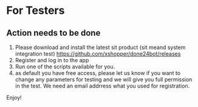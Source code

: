 <script type="text/javascript" src="/chat.js" ></script>
<script type="text/javascript" src="/google.js" ></script>

# For Testers

## Action needs to be done

1) Please download and install the latest sit product (sit meand system integration test) https://github.com/xshopper/done24bot/releases
2) Register and log in to the app
3) Run one of the scripts available for you.
4) as default you have free access, please let us know if you want to change any parameters for testing and we will give you full permission in the test. We need an email addrress what you used for registration.

Enjoy!
